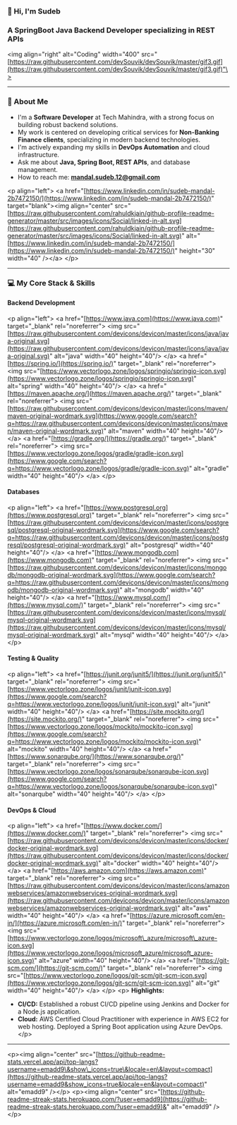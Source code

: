 ### 👋 Hi, I'm Sudeb

### A SpringBoot Java Backend Developer specializing in REST APIs

\<img align="right" alt="Coding" width="400" src="[https://raw.githubusercontent.com/devSouvik/devSouvik/master/gif3.gif](https://raw.githubusercontent.com/devSouvik/devSouvik/master/gif3.gif)"\>

-----

### 🚀 About Me

  * I'm a **Software Developer** at Tech Mahindra, with a strong focus on building robust backend solutions.
  * My work is centered on developing critical services for **Non-Banking Finance clients**, specializing in modern backend technologies.
  * I'm actively expanding my skills in **DevOps Automation** and cloud infrastructure.
  * Ask me about **Java, Spring Boot, REST APIs**, and database management.
  * How to reach me: **mandal.sudeb.12@gmail.com**

\<p align="left"\>
\<a href="[https://www.linkedin.com/in/sudeb-mandal-2b7472150/](https://www.linkedin.com/in/sudeb-mandal-2b7472150/)" target="blank"\>\<img align="center" src="[https://raw.githubusercontent.com/rahuldkjain/github-profile-readme-generator/master/src/images/icons/Social/linked-in-alt.svg](https://raw.githubusercontent.com/rahuldkjain/github-profile-readme-generator/master/src/images/icons/Social/linked-in-alt.svg)" alt="[https://www.linkedin.com/in/sudeb-mandal-2b7472150/](https://www.linkedin.com/in/sudeb-mandal-2b7472150/)" height="30" width="40" /\>\</a\>
\</p\>

-----

### 💻 My Core Stack & Skills

#### **Backend Development**

\<p align="left"\>
\<a href="[https://www.java.com](https://www.java.com)" target="\_blank" rel="noreferrer"\> \<img src="[https://raw.githubusercontent.com/devicons/devicon/master/icons/java/java-original.svg](https://raw.githubusercontent.com/devicons/devicon/master/icons/java/java-original.svg)" alt="java" width="40" height="40"/\> \</a\>
\<a href="[https://spring.io/](https://spring.io/)" target="\_blank" rel="noreferrer"\> \<img src="[https://www.vectorlogo.zone/logos/springio/springio-icon.svg](https://www.vectorlogo.zone/logos/springio/springio-icon.svg)" alt="spring" width="40" height="40"/\> \</a\>
\<a href="[https://maven.apache.org/](https://maven.apache.org/)" target="\_blank" rel="noreferrer"\> \<img src="[https://raw.githubusercontent.com/devicons/devicon/master/icons/maven/maven-original-wordmark.svg](https://www.google.com/search?q=https://raw.githubusercontent.com/devicons/devicon/master/icons/maven/maven-original-wordmark.svg)" alt="maven" width="40" height="40"/\> \</a\>
\<a href="[https://gradle.org/](https://gradle.org/)" target="\_blank" rel="noreferrer"\> \<img src="[https://www.vectorlogo.zone/logos/gradle/gradle-icon.svg](https://www.google.com/search?q=https://www.vectorlogo.zone/logos/gradle/gradle-icon.svg)" alt="gradle" width="40" height="40"/\> \</a\>
\</p\>

#### **Databases**

\<p align="left"\>
\<a href="[https://www.postgresql.org](https://www.postgresql.org)" target="\_blank" rel="noreferrer"\> \<img src="[https://raw.githubusercontent.com/devicons/devicon/master/icons/postgresql/postgresql-original-wordmark.svg](https://www.google.com/search?q=https://raw.githubusercontent.com/devicons/devicon/master/icons/postgresql/postgresql-original-wordmark.svg)" alt="postgresql" width="40" height="40"/\> \</a\>
\<a href="[https://www.mongodb.com](https://www.mongodb.com)" target="\_blank" rel="noreferrer"\> \<img src="[https://raw.githubusercontent.com/devicons/devicon/master/icons/mongodb/mongodb-original-wordmark.svg](https://www.google.com/search?q=https://raw.githubusercontent.com/devicons/devicon/master/icons/mongodb/mongodb-original-wordmark.svg)" alt="mongodb" width="40" height="40"/\> \</a\>
\<a href="[https://www.mysql.com/](https://www.mysql.com/)" target="\_blank" rel="noreferrer"\> \<img src="[https://raw.githubusercontent.com/devicons/devicon/master/icons/mysql/mysql-original-wordmark.svg](https://raw.githubusercontent.com/devicons/devicon/master/icons/mysql/mysql-original-wordmark.svg)" alt="mysql" width="40" height="40"/\> \</a\>
\</p\>

#### **Testing & Quality**

\<p align="left"\>
\<a href="[https://junit.org/junit5/](https://junit.org/junit5/)" target="\_blank" rel="noreferrer"\> \<img src="[https://www.vectorlogo.zone/logos/junit/junit-icon.svg](https://www.google.com/search?q=https://www.vectorlogo.zone/logos/junit/junit-icon.svg)" alt="junit" width="40" height="40"/\> \</a\>
\<a href="[https://site.mockito.org/](https://site.mockito.org/)" target="\_blank" rel="noreferrer"\> \<img src="[https://www.vectorlogo.zone/logos/mockito/mockito-icon.svg](https://www.google.com/search?q=https://www.vectorlogo.zone/logos/mockito/mockito-icon.svg)" alt="mockito" width="40" height="40"/\> \</a\>
\<a href="[https://www.sonarqube.org/](https://www.sonarqube.org/)" target="\_blank" rel="noreferrer"\> \<img src="[https://www.vectorlogo.zone/logos/sonarqube/sonarqube-icon.svg](https://www.google.com/search?q=https://www.vectorlogo.zone/logos/sonarqube/sonarqube-icon.svg)" alt="sonarqube" width="40" height="40"/\> \</a\>
\</p\>

#### **DevOps & Cloud**

\<p align="left"\>
\<a href="[https://www.docker.com/](https://www.docker.com/)" target="\_blank" rel="noreferrer"\> \<img src="[https://raw.githubusercontent.com/devicons/devicon/master/icons/docker/docker-original-wordmark.svg](https://raw.githubusercontent.com/devicons/devicon/master/icons/docker/docker-original-wordmark.svg)" alt="docker" width="40" height="40"/\> \</a\>
\<a href="[https://aws.amazon.com](https://aws.amazon.com)" target="\_blank" rel="noreferrer"\> \<img src="[https://raw.githubusercontent.com/devicons/devicon/master/icons/amazonwebservices/amazonwebservices-original-wordmark.svg](https://raw.githubusercontent.com/devicons/devicon/master/icons/amazonwebservices/amazonwebservices-original-wordmark.svg)" alt="aws" width="40" height="40"/\> \</a\>
\<a href="[https://azure.microsoft.com/en-in/](https://azure.microsoft.com/en-in/)" target="\_blank" rel="noreferrer"\> \<img src="[https://www.vectorlogo.zone/logos/microsoft\_azure/microsoft\_azure-icon.svg](https://www.vectorlogo.zone/logos/microsoft_azure/microsoft_azure-icon.svg)" alt="azure" width="40" height="40"/\> \</a\>
\<a href="[https://git-scm.com/](https://git-scm.com/)" target="\_blank" rel="noreferrer"\> \<img src="[https://www.vectorlogo.zone/logos/git-scm/git-scm-icon.svg](https://www.vectorlogo.zone/logos/git-scm/git-scm-icon.svg)" alt="git" width="40" height="40"/\> \</a\>
\</p\>
\<p\>
**Highlights:**

  * **CI/CD:** Established a robust CI/CD pipeline using Jenkins and Docker for a Node.js application.
  * **Cloud:** AWS Certified Cloud Practitioner with experience in AWS EC2 for web hosting. Deployed a Spring Boot application using Azure DevOps.
    \</p\>

-----

\<p\>\<img align="center" src="[https://github-readme-stats.vercel.app/api/top-langs?username=emadd9\&show\_icons=true\&locale=en\&layout=compact](https://github-readme-stats.vercel.app/api/top-langs?username=emadd9&show_icons=true&locale=en&layout=compact)" alt="emadd9" /\>\</p\>
\<p\>\<img align="center" src="[https://github-readme-streak-stats.herokuapp.com/?user=emadd9](https://github-readme-streak-stats.herokuapp.com/?user=emadd9)&" alt="emadd9" /\>\</p\>
